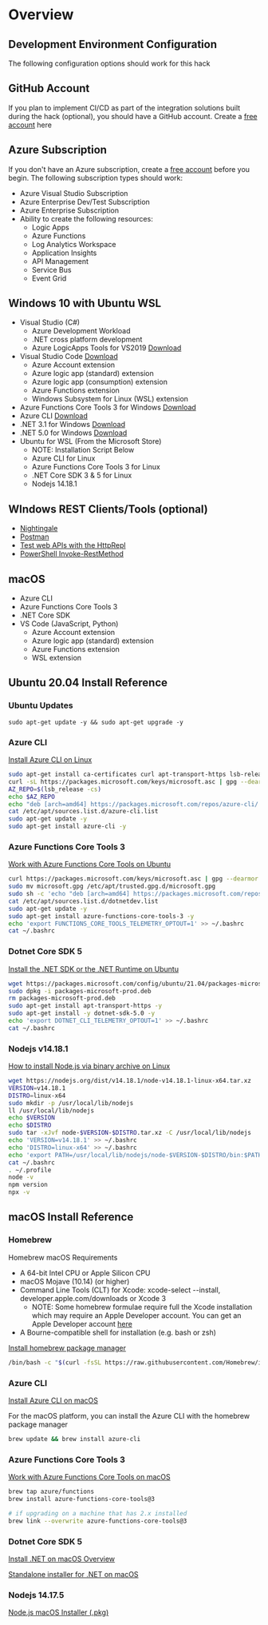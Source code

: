 # Overview

## Development Environment Configuration

The following configuration options should work for this hack

## GitHub Account

If you plan to implement CI/CD as part of the integration solutions built during the hack (optional), you should have a GitHub account.  Create a [free account](https://github.com/signup) here

## Azure Subscription
If you don't have an Azure subscription, create a [free account](https://azure.microsoft.com/free) before you begin.  The following subscription types should work:

* Azure Visual Studio Subscription
* Azure Enterprise Dev/Test Subscription
* Azure Enterprise Subscription
* Ability to create the following resources:
    * Logic Apps
    * Azure Functions
    * Log Analytics Workspace
    * Application Insights
    * API Management
    * Service Bus
    * Event Grid

## Windows 10 with Ubuntu WSL
* Visual Studio (C#)
    * Azure Development Workload
    * .NET cross platform development
    * Azure LogicApps Tools for VS2019 [Download](https://marketplace.visualstudio.com/items?itemName=VinaySinghMSFT.AzureLogicAppsToolsForVS2019)
* Visual Studio Code [Download](https://code.visualstudio.com/Download)
    * Azure Account extension
    * Azure logic app (standard) extension
    * Azure logic app (consumption) extension
    * Azure Functions extension
    * Windows Subsystem for Linux (WSL) extension
* Azure Functions Core Tools 3 for Windows [Download](https://docs.microsoft.com/en-us/azure/azure-functions/functions-run-local)
* Azure CLI [Download](https://docs.microsoft.com/en-us/cli/azure/install-azure-cli-windows?tabs=azure-cli)
* .NET 3.1 for Windows [Download](https://dotnet.microsoft.com/download/dotnet/3.1)
* .NET 5.0 for Windows [Download](https://dotnet.microsoft.com/download/dotnet/5.0)
* Ubuntu for WSL (From the Microsoft Store)
    * NOTE: Installation Script Below
    * Azure CLI for Linux
    * Azure Functions Core Tools 3 for Linux
    * .NET Core SDK 3 & 5 for Linux
    * Nodejs 14.18.1

## WIndows REST Clients/Tools (optional)
* [Nightingale](https://www.microsoft.com/en-us/p/nightingale-rest-client/9n2t6f9f5zdn?activetab=pivot:overviewtab)
* [Postman](https://www.postman.com)
* [Test web APIs with the HttpRepl](https://docs.microsoft.com/en-us/aspnet/core/web-api/http-repl/?view=aspnetcore-5.0&tabs=windows)
* [PowerShell Invoke-RestMethod](https://docs.microsoft.com/en-us/powershell/module/microsoft.powershell.utility/invoke-restmethod)

## macOS
* Azure CLI
* Azure Functions Core Tools 3
* .NET Core SDK
* VS Code (JavaScript, Python)
    * Azure Account extension
    * Azure logic app (standard) extension
    * Azure Functions extension
    * WSL extension


## Ubuntu 20.04 Install Reference

### Ubuntu Updates

    sudo apt-get update -y && sudo apt-get upgrade -y

### Azure CLI

[Install Azure CLI on Linux](https://docs.microsoft.com/en-us/cli/azure/install-azure-cli-linux)

```bash
sudo apt-get install ca-certificates curl apt-transport-https lsb-release gnupg
curl -sL https://packages.microsoft.com/keys/microsoft.asc | gpg --dearmor | sudo tee /etc/apt/trusted.gpg.d/microsoft.gpg > /dev/null
AZ_REPO=$(lsb_release -cs)
echo $AZ_REPO
echo "deb [arch=amd64] https://packages.microsoft.com/repos/azure-cli/ $AZ_REPO main" | sudo tee /etc/apt/sources.list.d/azure-cli.list
cat /etc/apt/sources.list.d/azure-cli.list
sudo apt-get update -y
sudo apt-get install azure-cli -y
```

### Azure Functions Core Tools 3

[Work with Azure Functions Core Tools on Ubuntu](https://docs.microsoft.com/en-us/azure/azure-functions/functions-run-local?tabs=linux)

```bash
curl https://packages.microsoft.com/keys/microsoft.asc | gpg --dearmor > microsoft.gpg
sudo mv microsoft.gpg /etc/apt/trusted.gpg.d/microsoft.gpg
sudo sh -c 'echo "deb [arch=amd64] https://packages.microsoft.com/repos/microsoft-ubuntu-$(lsb_release -cs)-prod $(lsb_release -cs) main" > /etc/apt/sources.list.d/dotnetdev.list'
cat /etc/apt/sources.list.d/dotnetdev.list
sudo apt-get update -y
sudo apt-get install azure-functions-core-tools-3 -y
echo 'export FUNCTIONS_CORE_TOOLS_TELEMETRY_OPTOUT=1' >> ~/.bashrc
cat ~/.bashrc
```

### Dotnet Core SDK 5

[Install the .NET SDK or the .NET Runtime on Ubuntu](https://docs.microsoft.com/en-us/dotnet/core/install/linux-ubuntu)

```bash
wget https://packages.microsoft.com/config/ubuntu/21.04/packages-microsoft-prod.deb -O packages-microsoft-prod.deb
sudo dpkg -i packages-microsoft-prod.deb
rm packages-microsoft-prod.deb
sudo apt-get install apt-transport-https -y
sudo apt-get install -y dotnet-sdk-5.0 -y
echo 'export DOTNET_CLI_TELEMETRY_OPTOUT=1' >> ~/.bashrc
cat ~/.bashrc
```

### Nodejs v14.18.1

[How to install Node.js via binary archive on Linux](https://github.com/nodejs/help/wiki/Installation)

```bash
wget https://nodejs.org/dist/v14.18.1/node-v14.18.1-linux-x64.tar.xz
VERSION=v14.18.1
DISTRO=linux-x64
sudo mkdir -p /usr/local/lib/nodejs
ll /usr/local/lib/nodejs
echo $VERSION
echo $DISTRO
sudo tar -xJvf node-$VERSION-$DISTRO.tar.xz -C /usr/local/lib/nodejs
echo 'VERSION=v14.18.1' >> ~/.bashrc
echo 'DISTRO=linux-x64' >> ~/.bashrc
echo 'export PATH=/usr/local/lib/nodejs/node-$VERSION-$DISTRO/bin:$PATH' >> ~/.bashrc
cat ~/.bashrc
. ~/.profile
node -v
npm version
npx -v
```

## macOS Install Reference

### Homebrew

Homebrew macOS Requirements
 - A 64-bit Intel CPU or Apple Silicon CPU
 - macOS Mojave (10.14) (or higher)
 - Command Line Tools (CLT) for Xcode: xcode-select --install, developer.apple.com/downloads or Xcode 3
    - NOTE: Some homebrew formulae require full the Xcode installation which may require an Apple Developer account. You can get an Apple Developer account [here](https://developer.apple.com/register/index.action)
 - A Bourne-compatible shell for installation (e.g. bash or zsh)

[Install homebrew package manager](https://docs.brew.sh/Installation)

```bash
/bin/bash -c "$(curl -fsSL https://raw.githubusercontent.com/Homebrew/install/HEAD/install.sh)"
```

### Azure CLI

[Install Azure CLI on macOS](https://docs.microsoft.com/en-us/cli/azure/install-azure-cli-macOS)

For the macOS platform, you can install the Azure CLI with the homebrew package manager

```bash
brew update && brew install azure-cli
```

### Azure Functions Core Tools 3

[Work with Azure Functions Core Tools on macOS](https://docs.microsoft.com/en-us/azure/azure-functions/functions-run-local?tabs=macOS)

```bash
brew tap azure/functions
brew install azure-functions-core-tools@3

# if upgrading on a machine that has 2.x installed
brew link --overwrite azure-functions-core-tools@3
```

### Dotnet Core SDK 5

[Install .NET on macOS Overview](https://docs.microsoft.com/en-us/dotnet/core/install/macos)

[Standalone installer for .NET on macOS](https://dotnet.microsoft.com/download/dotnet/thank-you/sdk-5.0.400-macos-x64-installer)

### Nodejs 14.17.5

[Node.js macOS Installer (.pkg)](https://nodejs.org/dist/v14.17.5/node-v14.17.5.pkg)
